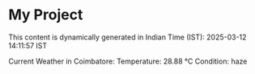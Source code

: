 # My Project

This content is dynamically generated in Indian Time (IST): 2025-03-12 14:11:57 IST


Current Weather in Coimbatore:
Temperature: 28.88 °C
Condition: haze
